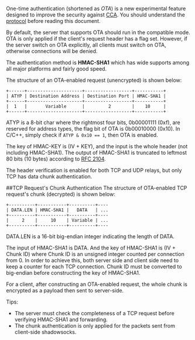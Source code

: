 One-time authentication (shortened as _OTA_) is a new experimental feature designed to improve the security against [CCA](https://en.wikipedia.org/wiki/Chosen-ciphertext_attack). You should understand the [protocol](protocol.html) before reading this document.

By default, the server that supports OTA should run in the compatible mode. OTA is only applied if the client's request header has a flag set. However, if the server switch on OTA explicitly, all clients must switch on OTA, otherwise connections will be denied.

The authentication method is **HMAC-SHA1** which has wide supports among all major platforms and fairly good speed.

The structure of an OTA-enabled request (unencrypted) is shown below:

```
+------+---------------------+------------------+-----------+
| ATYP | Destination Address | Destination Port | HMAC-SHA1 |
+------+---------------------+------------------+-----------+
|  1   |       Variable      |         2        |    10     |
+------+---------------------+------------------+-----------+
```

ATYP is a 8-bit char where the rightmost four bits, 0b00001111 (0xf), are reserved for address types, the flag bit of OTA is 0b00010000 (0x10). In C/C++, simply check if `ATYP & 0x10 == 1`, then OTA is enabled.

The key of HMAC-KEY is (IV + KEY), and the input is the whole header (not including HMAC-SHA1). The output of HMAC-SHA1 is truncated to leftmost 80 bits (10 bytes) according to [RFC 2104](https://tools.ietf.org/html/rfc2104#page-5).

The header verification is enabled for both TCP and UDP relays, but only TCP has data chunk authentication.

##TCP Request's Chunk Authentication
The structure of OTA-enabled TCP request's chunk (decrypted) is shown below:

```
+----------+-----------+----------+----
| DATA.LEN | HMAC-SHA1 |   DATA   | ...
+----------+-----------+----------+----
|     2    |     10    | Variable | ...
+----------+-----------+----------+----
```

DATA.LEN is a 16-bit big-endian integer indicating the length of DATA.

The input of HMAC-SHA1 is DATA. And the key of HMAC-SHA1 is (IV + Chunk ID) where Chunk ID is an unsigned integer counted per connection from 0. In order to achieve this, both server side and client side need to keep a counter for each TCP connection. Chunk ID must be converted to big-endian before constructing the key of HMAC-SHA1.

For a client, after constructing an OTA-enabled request, the whole chunk is encrypted as a payload then sent to server-side.

Tips:

- The server must check the completeness of a TCP request before verifying HMAC-SHA1 and forwarding.
- The chunk authentication is only applied for the packets sent from client-side shadowsocks.
